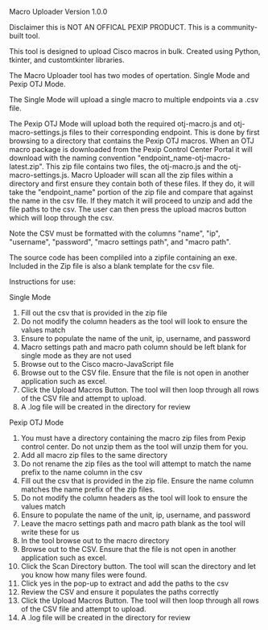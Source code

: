 Macro Uploader Version 1.0.0

Disclaimer this is NOT AN OFFICAL PEXIP PRODUCT. This is a community-built tool.

This tool is designed to upload Cisco macros in bulk. Created using Python, tkinter, and customtkinter libraries.

The Macro Uploader tool has two modes of opertation. Single Mode and Pexip OTJ Mode. 

The Single Mode will upload a single macro to multiple endpoints via a .csv file.

The Pexip OTJ Mode will upload both the required otj-macro.js and otj-macro-settings.js files to their corresponding endpoint. This is done by first browsing to a directory that contains the Pexip OTJ macros. When an OTJ macro package is downloaded from the Pexip Control Center Portal it will download with the naming convention "endpoint_name-otj-macro-latest.zip". This zip file contains two files, the otj-macro.js and the otj-macro-settings.js. Macro Uploader will scan all the zip files within a directory and first ensure they contain both of these files. If they do, it will take the "endpoint_name" portion of the zip file and compare that against the name in the csv file. If they match it will proceed to unzip and add the file paths to the csv. The user can then press the upload macros button which will loop through the csv.

Note the CSV must be formatted with the columns "name", "ip", "username", "password", "macro settings path", and "macro path".

The source code has been compliled into a zipfile containing an exe. Included in the Zip file is also a blank template for the csv file.


Instructions for use:

Single Mode
1. Fill out the csv that is provided in the zip file
2. Do not modify the column headers as the tool will look to ensure the values match
3. Ensure to populate the name of the unit, ip, username, and password
4. Macro settings path and macro path column should be left blank for single mode as they are not used
5. Browse out to the Cisco macro-JavaScript file
6. Browse out to the CSV file. Ensure that the file is not open in another application such as excel.
7. Click the Upload Macros Button. The tool will then loop through all rows of the CSV file and attempt to upload. 
8. A .log file will be created in the directory for review

Pexip OTJ Mode
1. You must have a directory containing the macro zip files from Pexip control center. Do not unzip them as the tool will unzip them for you.
2. Add all macro zip files to the same directory
3. Do not rename the zip files as the tool will attempt to match the name prefix to the name column in the csv
4. Fill out the csv that is provided in the zip file. Ensure the name column matches the name prefix of the zip files. 
5. Do not modify the column headers as the tool will look to ensure the values match
6. Ensure to populate the name of the unit, ip, username, and password
7. Leave the macro settings path and macro path blank as the tool will write these for us
8. In the tool browse out to the macro directory
9. Browse out to the CSV. Ensure that the file is not open in another application such as excel.
10. Click the Scan Directory button. The tool will scan the directory and let you know how many files were found.
11. Click yes in the pop-up to extract and add the paths to the csv
12. Review the CSV and ensure it populates the paths correctly
13. Click the Upload Macros Button. The tool will then loop through all rows of the CSV file and attempt to upload. 
14. A .log file will be created in the directory for review



